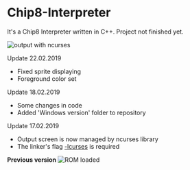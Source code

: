 # Chip8-Interpreter
It's a Chip8 Interpreter written in C++.
Project not finished yet.

![output with ncurses](https://i.ibb.co/QvNqhCB/screenshot.png)

Update 22.02.2019
<ul> 
<li>Fixed sprite displaying</lI>
<li>Foreground color set</li>
</ul>

Update 18.02.2019
<ul> 
<li>Some changes in code</lI>
<li>Added 'Windows version' folder to repository</li>
</ul>

Update 17.02.2019
<ul> 
  <li>Output screen is now managed by ncurses library</lI>
  <li>The linker's flag <u>-lcurses</u> is required</li>
</ul>

<b>Previous version</b>
![ROM loaded](http://i68.tinypic.com/j155s6.png)
